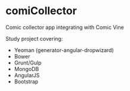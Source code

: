 comiCollector
=============

Comic collector app integrating with Comic Vine

Study project covering:
 - Yeoman (generator-angular-dropwizard)
 - Bower
 - Grunt/Gulp
 - MongoDB
 - AngularJS
 - Bootstrap